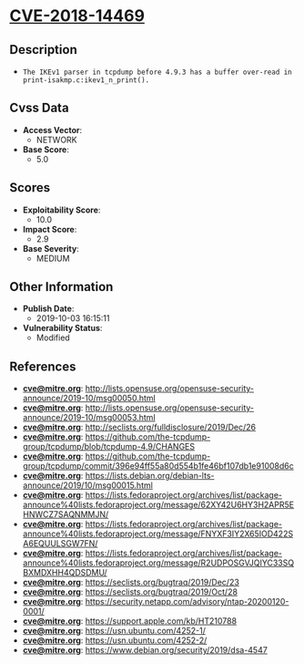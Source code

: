 
# [CVE-2018-14469](http://lists.opensuse.org/opensuse-security-announce/2019-10/msg00050.html)

## Description

- `The IKEv1 parser in tcpdump before 4.9.3 has a buffer over-read in print-isakmp.c:ikev1_n_print().`

## Cvss Data

- **Access Vector**:
  - NETWORK
- **Base Score**:
  - 5.0

## Scores

- **Exploitability Score**:
  - 10.0
- **Impact Score**:
  - 2.9
- **Base Severity**:
  - MEDIUM

## Other Information

- **Publish Date**:
  - 2019-10-03 16:15:11
- **Vulnerability Status**:
  - Modified

## References

- **cve@mitre.org**: http://lists.opensuse.org/opensuse-security-announce/2019-10/msg00050.html
- **cve@mitre.org**: http://lists.opensuse.org/opensuse-security-announce/2019-10/msg00053.html
- **cve@mitre.org**: http://seclists.org/fulldisclosure/2019/Dec/26
- **cve@mitre.org**: https://github.com/the-tcpdump-group/tcpdump/blob/tcpdump-4.9/CHANGES
- **cve@mitre.org**: https://github.com/the-tcpdump-group/tcpdump/commit/396e94ff55a80d554b1fe46bf107db1e91008d6c
- **cve@mitre.org**: https://lists.debian.org/debian-lts-announce/2019/10/msg00015.html
- **cve@mitre.org**: https://lists.fedoraproject.org/archives/list/package-announce%40lists.fedoraproject.org/message/62XY42U6HY3H2APR5EHNWCZ7SAQNMMJN/
- **cve@mitre.org**: https://lists.fedoraproject.org/archives/list/package-announce%40lists.fedoraproject.org/message/FNYXF3IY2X65IOD422SA6EQUULSGW7FN/
- **cve@mitre.org**: https://lists.fedoraproject.org/archives/list/package-announce%40lists.fedoraproject.org/message/R2UDPOSGVJQIYC33SQBXMDXHH4QDSDMU/
- **cve@mitre.org**: https://seclists.org/bugtraq/2019/Dec/23
- **cve@mitre.org**: https://seclists.org/bugtraq/2019/Oct/28
- **cve@mitre.org**: https://security.netapp.com/advisory/ntap-20200120-0001/
- **cve@mitre.org**: https://support.apple.com/kb/HT210788
- **cve@mitre.org**: https://usn.ubuntu.com/4252-1/
- **cve@mitre.org**: https://usn.ubuntu.com/4252-2/
- **cve@mitre.org**: https://www.debian.org/security/2019/dsa-4547

